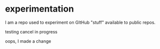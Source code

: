 # experimentation
I am a repo used to experiment on GItHub "stuff" available to public repos.  

testing cancel in progress

oops, I made a change
